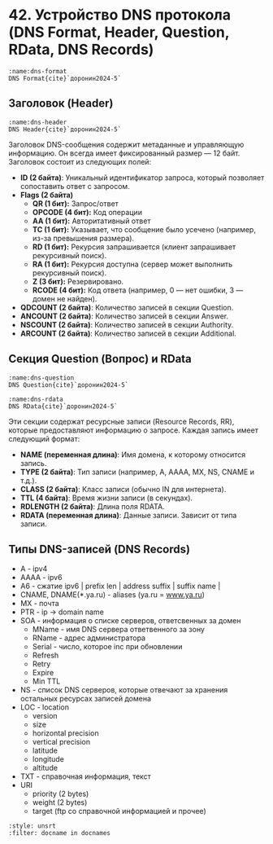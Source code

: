 # 42. Устройство DNS протокола (DNS Format, Header, Question, RData, DNS Records)

```{figure} ../images/05_dns/page-32.png
:name:dns-format
DNS Format{cite}`доронин2024-5`
```

## Заголовок (Header)

```{figure} ../images/05_dns/page-33.png
:name:dns-header
DNS Header{cite}`доронин2024-5`
```

Заголовок DNS-сообщения содержит метаданные и управляющую информацию. Он всегда имеет фиксированный размер — 12 байт. Заголовок состоит из следующих полей:

- **ID (2 байта)**: Уникальный идентификатор запроса, который позволяет сопоставить ответ с запросом.
- **Flags (2 байта)**
  - **QR (1 бит):** Запрос/ответ
  - **OPCODE (4 бит):** Код операции
  - **AA (1 бит):** Авторитативный ответ
  - **TC (1 бит):** Указывает, что сообщение было усечено (например, из-за превышения размера).
  - **RD (1 бит):** Рекурсия запрашивается (клиент запрашивает рекурсивный поиск).
  - **RA (1 бит):** Рекурсия доступна (сервер может выполнить рекурсивный поиск).
  - **Z (3 бит):** Резервировано.
  - **RCODE (4 бит):**  Код ответа (например, 0 — нет ошибки, 3 — домен не найден).
- **QDCOUNT (2 байта)**: Количество записей в секции Question.
- **ANCOUNT (2 байта)**: Количество записей в секции Answer.
- **NSCOUNT (2 байта)**: Количество записей в секции Authority.
- **ARCOUNT (2 байта)**: Количество записей в секции Additional.

## Секция Question (Вопрос) и RData

```{figure} ../images/05_dns/page-34.png
:name:dns-question
DNS Question{cite}`доронин2024-5`
```

```{figure} ../images/05_dns/page-35.png
:name:dns-rdata
DNS RData{cite}`доронин2024-5`
```

Эти секции содержат ресурсные записи (Resource Records, RR), которые предоставляют информацию о запросе. Каждая запись имеет следующий формат:

- **NAME (переменная длина)**: Имя домена, к которому относится запись.
- **TYPE (2 байта)**: Тип записи (например, A, AAAA, MX, NS, CNAME и т.д.).
- **CLASS (2 байта)**: Класс записи (обычно IN для интернета).
- **TTL (4 байта)**: Время жизни записи (в секундах).
- **RDLENGTH (2 байта)**: Длина поля RDATA.
- **RDATA (переменная длина)**: Данные записи. Зависит от типа записи.

## Типы DNS-записей (DNS Records)

- A - ipv4
- AAAA - ipv6
- A6 - сжатие ipv6 | prefix len | address suffix | suffix name |
- CNAME, DNAME(*.ya.ru) - aliases (ya.ru = www.ya.ru)
- MX - почта
- PTR - ip $\to$ domain name
- SOA - информация о списке серверов, ответсвенных за домен
  - MName - имя DNS сервера ответвенного за зону
  - RName - адрес администратора
  - Serial - число, которое inc при обновлении
  - Refresh
  - Retry
  - Expire
  - Min TTL
- NS - список DNS серверов, которые отвечают за хранения остальных ресурсах записей домена
- LOC - location
  - version
  - size
  - horizontal precision
  - vertical precision
  - latitude
  - longitude
  - altitude
- TXT - справочная информация, текст
- URI
  - priority (2 bytes)
  - weight (2 bytes)
  - target (ftp со справочной информацией и прочее)

```{bibliography}
:style: unsrt
:filter: docname in docnames
```
